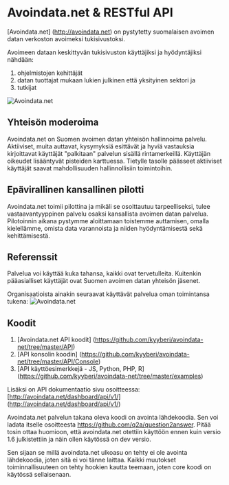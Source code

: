 Avoindata.net & RESTful API
=========================================

[Avoindata.net] (http://avoindata.net) on pystytetty suomalaisen avoimen datan verkoston avoimeksi tukisivustoksi.

Avoimeen dataan keskittyvän tukisivuston käyttäjiksi ja hyödyntäjiksi nähdään:

1. ohjelmistojen kehittäjät
2. datan tuottajat mukaan lukien julkinen että yksityinen sektori ja
3. tutkijat

![Avoindata.net](http://avoindata.net/images/github/avoin-front.png)


Yhteisön moderoima
-------------------

Avoindata.net on Suomen avoimen datan yhteisön hallinnoima palvelu. Aktiiviset, muita auttavat, kysymyksiä esittävät ja 
hyviä vastauksia kirjoittavat käyttäjät "palkitaan" palvelun sisällä rintamerkeillä. Käyttäjän oikeudet lisääntyvät 
pisteiden karttuessa. Tietylle tasolle päässeet aktiiviset käyttäjät saavat mahdollisuuden hallinnollisiin toimintoihin.

Epävirallinen kansallinen pilotti
---------------------------------

Avoindata.net toimii pilottina ja mikäli se osoittautuu tarpeelliseksi, tulee vastaavantyyppinen palvelu osaksi 
kansallista avoimen datan palvelua. Pilotoinnin aikana pystymme aloittamaan toistemme auttamisen, omalla kielellämme, 
omista data varannoista ja niiden hyödyntämisestä sekä kehittämisestä.

Referenssit
-----------

Palvelua voi käyttää kuka tahansa, kaikki ovat tervetulleita. Kuitenkin pääasialliset käyttäjät ovat Suomen avoimen datan yhteisön jäsenet.

Organisaatioista ainakin seuraavat käyttävät palvelua oman toimintansa tukena: 
![Avoindata.net](http://avoindata.net/images/github/hyodyntavat.png)



Koodit
--------

1. [Avoindata.net API koodit] (https://github.com/kyyberi/avoindata-net/tree/master/API)
2. [API konsolin koodin] (https://github.com/kyyberi/avoindata-net/tree/master/API/Console)
3. [API käyttöesimerkkejä - JS, Python, PHP, R] (https://github.com/kyyberi/avoindata-net/tree/master/examples)

Lisäksi on API dokumentaatio sivu osoitteessa: [http://avoindata.net/dashboard/api/v1/] (http://avoindata.net/dashboard/api/v1/)

Avoindata.net palvelun takana oleva koodi on avointa lähdekoodia. Sen voi ladata itselle osoitteesta https://github.com/q2a/question2answer. Pitää tosin ottaa huomioon, että avoindata.net otettiin käyttöön ennen kuin versio 1.6 julkistettiin ja näin ollen käytössä on dev versio.

Sen sijaan se millä avoindata.net ulkoasu on tehty ei ole avointa lähdekoodia, joten sitä ei voi tänne laittaa. 
Kaikki muutokset toiminnallisuuteen on tehty hookien kautta teemaan, joten core koodi on käytössä sellaisenaan.
